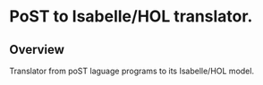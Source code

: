 # PoST to Isabelle/HOL translator.

## Overview

Translator from poST laguage programs to its Isabelle/HOL model.
